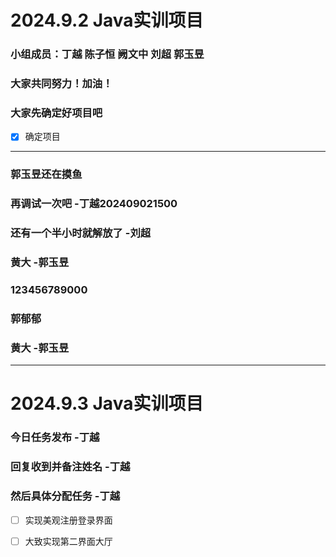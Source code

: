# 2024.9.2 Java实训项目
### 小组成员：丁越 陈子恒 阙文中 刘超 郭玉昱
### 大家共同努力！加油！
### 大家先确定好项目吧
- [x] 确定项目
---
### 郭玉昱还在摸鱼
### 再调试一次吧 -丁越202409021500
### 还有一个半小时就解放了  -刘超
###  黄大 -郭玉昱
### 123456789000
### 郭郁郁
### 黄大 -郭玉昱

---
# 2024.9.3 Java实训项目
### 今日任务发布 -丁越 
### 回复收到并备注姓名 -丁越
### 然后具体分配任务 -丁越 
- [ ] 实现美观注册登录界面
- [ ] 大致实现第二界面大厅  
  
